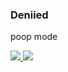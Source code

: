 ### Deniied


<p align="center">
  <p>poop mode</p>
  <a href="https://skillicons.dev">
    <img src="https://skillicons.dev/icons?i=cpp,cs,lua,js,go,godot,java,html,kotlin,nodejs,vscodium,bootstrap,cloudflare,debian,express,github,linux,notion,npm,raspberrypi,replit,workers" />
  </a>
  <picture>
    <source
      srcset="https://github-readme-stats.vercel.app/api?username=Deniied0&show_icons=true&theme=dark"
      media="(prefers-color-scheme: dark)"
    />
    <img src="https://github-readme-stats.vercel.app/api?username=Deniied0&show_icons=true" />
  </picture>
</p>
